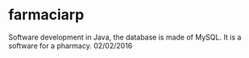 # farmaciarp
Software development in Java, the database is made ​​of MySQL.  It is a software for a pharmacy. 02/02/2016
